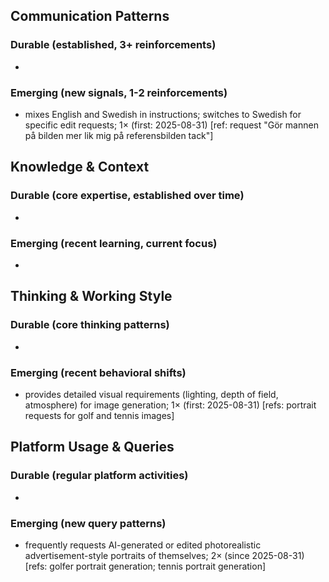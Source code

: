 ## Communication Patterns
### Durable (established, 3+ reinforcements)
- 

### Emerging (new signals, 1-2 reinforcements)
- mixes English and Swedish in instructions; switches to Swedish for specific edit requests; 1× (first: 2025-08-31) [ref: request "Gör mannen på bilden mer lik mig på referensbilden tack"]

## Knowledge & Context
### Durable (core expertise, established over time)
-

### Emerging (recent learning, current focus)
- 

## Thinking & Working Style
### Durable (core thinking patterns)
-

### Emerging (recent behavioral shifts)
- provides detailed visual requirements (lighting, depth of field, atmosphere) for image generation; 1× (first: 2025-08-31) [refs: portrait requests for golf and tennis images]

## Platform Usage & Queries
### Durable (regular platform activities)
-

### Emerging (new query patterns)
- frequently requests AI-generated or edited photorealistic advertisement-style portraits of themselves; 2× (since 2025-08-31) [refs: golfer portrait generation; tennis portrait generation]